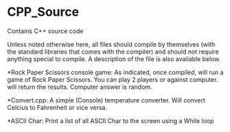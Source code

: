 # CPP_Source
Contains C++ source code

Unless noted otherwise here, all files should compile by themselves (with the standard libraries that comes with the compiler) and should not require anything special to compile. A description of the file is also available below.

  *Rock Paper Scissors console game:
    As indicated, once compiled, will run a game of Rock Paper Scissors. You can play 2 players or against computer. will return the results. Computer answer is random.
  
  *Convert.cpp:
    A simple (Console) temperature converter. Will convert Celcius to Fahrenheit or vice versa.

  *ASCII Char:
    Print a list of all ASCII Char to the screen using a While loop
